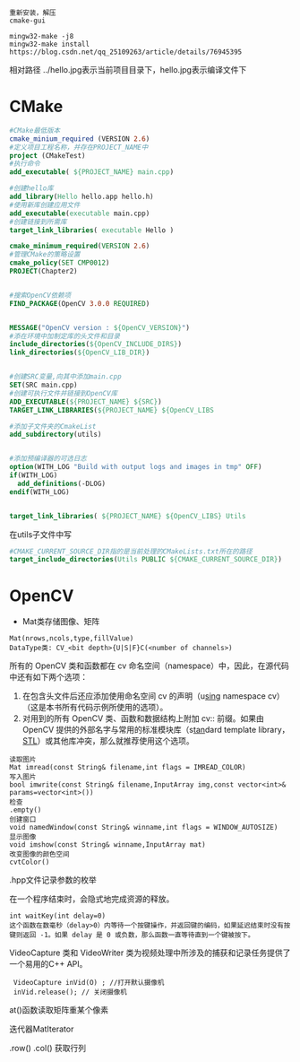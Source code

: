 ```
重新安装，解压
cmake-gui

mingw32-make -j8
mingw32-make install
https://blog.csdn.net/qq_25109263/article/details/76945395
```

相对路径  ../hello.jpg表示当前项目目录下，hello.jpg表示编译文件下

# CMake

```cmake
#CMake最低版本
cmake_minium_required (VERSION 2.6)
#定义项目工程名称，并存在PROJECT_NAME中
project (CMakeTest)
#执行命令
add_executable( ${PROJECT_NAME} main.cpp)
```

 

```cmake
#创建hello库
add_library(Hello hello.app hello.h)  
#使用新库创建应用文件
add_executable(executable main.cpp)  
#创建链接到所需库
target_link_libraries( executable Hello )
```

 

```cmake
cmake_minimum_required(VERSION 2.6)
#管理CMake的策略设置
cmake_policy(SET CMP0012)
PROJECT(Chapter2)


#搜索OpenCV依赖项
FIND_PACKAGE(OpenCV 3.0.0 REQUIRED)


MESSAGE("OpenCV version : ${OpenCV_VERSION}")
#添在环境中加制定库的头文件和目录
include_directories(${OpenCV_INCLUDE_DIRS})
link_directories(${OpenCV_LIB_DIR})


#创建SRC变量,向其中添加main.cpp
SET(SRC main.cpp)
#创建可执行文件并链接到OpenCV库
ADD_EXECUTABLE(${PROJECT_NAME} ${SRC})
TARGET_LINK_LIBRARIES(${PROJECT_NAME} ${OpenCV_LIBS
```

 

```cmake
#添加子文件夹的CmakeList
add_subdirectory(utils)


#添加预编译器的可选日志
option(WITH_LOG "Build with output logs and images in tmp" OFF)
if(WITH_LOG)
  add_definitions(-DLOG)
endif(WITH_LOG)


target_link_libraries( ${PROJECT_NAME} ${OpenCV_LIBS} Utils
```

在utils子文件中写

```cmake
#CMAKE_CURRENT_SOURCE_DIR指的是当前处理的CMakeLists.txt所在的路径
target_include_directories(Utils PUBLIC ${CMAKE_CURRENT_SOURCE_DIR})
```

# OpenCV

- Mat类存储图像、矩阵

```
Mat(nrows,ncols,type,fillValue)
DataType类: CV_<bit depth>{U|S|F}C(<number of channels>)
```

 

所有的 OpenCV 类和函数都在 cv 命名空间（namespace）中，因此，在源代码中还有如下两个选项：

1. 在包含头文件后还应添加使用命名空间 cv 的声明（u[sin](http://c.biancheng.net/ref/sin.html)g namespace cv）（这是本书所有代码示例所使用的选项）。
2. 对用到的所有 OpenCV 类、函数和数据结构上附加 cv:: 前缀。如果由 OpenCV 提供的外部名字与常用的标准模块库（s[tan](http://c.biancheng.net/ref/tan.html)dard template library，[STL](http://c.biancheng.net/stl/)）或其他库冲突，那么就推荐使用这个选项。

```
读取图片
Mat imread(const String& filename,int flags = IMREAD_COLOR)
写入图片
bool imwrite(const String& filename,InputArray img,const vector<int>& params=vector<int>())
检查
.empty() 
创建窗口
void namedWindow(const String& winname,int flags = WINDOW_AUTOSIZE)
显示图像
void imshow(const String& winname,InputArray mat)
改变图像的颜色空间
cvtColor()
```

.hpp文件记录参数的枚举

在一个程序结束时，会隐式地完成资源的释放。

```
int waitKey(int delay=0)
这个函数在数毫秒（delay>0）内等待一个按键操作，并返回键的编码，如果延迟结束时没有按键则返回 -1。如果 delay 是 0 或负数，那么函数一直等待直到一个键被按下。
```

 

VideoCapture 类和 VideoWriter 类为视频处理中所涉及的捕获和记录任务提供了一个易用的C++ API。

```
 VideoCapture inVid(O) ; //打开默认摄像机
 inVid.release(); // 关闭摄像机
```

 

at()函数读取矩阵重某个像素

迭代器MatIterator

.row()  .col() 获取行列
